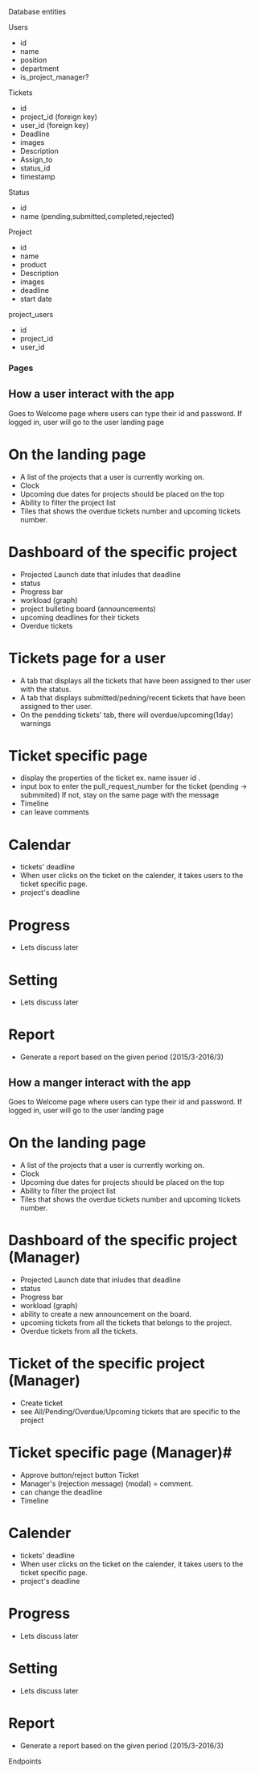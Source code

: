 Database entities

Users
- id
- name
- position
- department
- is_project_manager?

Tickets
- id
- project_id (foreign key)
- user_id (foreign key)
- Deadline
- images
- Description
- Assign_to
- status_id
- timestamp

Status
- id
- name (pending,submitted,completed,rejected)

Project
- id
- name
- product
- Description
- images
- deadline
- start date

project_users
- id
- project_id
- user_id

### Pages ###

## How a user interact with the app ##
Goes to Welcome page where users can type their id and password.
If logged in, user will go to the user landing page

# On the landing page # 
- A list of the projects that a user is currently working on.
- Clock
- Upcoming due dates for projects should be placed on the top
- Ability to filter the project list
- Tiles that shows the overdue tickets number and upcoming tickets number.
    
# Dashboard of the specific project #
- Projected Launch date that inludes that deadline
- status
- Progress bar
- workload (graph)
- project bulleting board (announcements)
- upcoming deadlines for their tickets
- Overdue tickets
# Tickets page for a user #
- A tab that displays all the tickets that have been assigned to ther user with the status.
- A tab that displays submitted/pedning/recent tickets that have been assigned to ther user.
- On the pendding tickets' tab, there will overdue/upcoming(1day) warnings

# Ticket specific page #
- display the properties of the ticket ex. name issuer id .
- input box to enter the pull_request_number for the ticket (pending -> submmited)
If not, stay on the same page with the message 
- Timeline
- can leave comments

# Calendar #
- tickets' deadline
- When user clicks on the ticket on the calender, it takes users to the ticket specific page.
- project's deadline
# Progress #
- Lets discuss later
# Setting #
- Lets discuss later
# Report #
- Generate a report based on the given period (2015/3-2016/3)


## How a manger interact with the app ##
Goes to Welcome page where users can type their id and password.
If logged in, user will go to the user landing page

# On the landing page # 
- A list of the projects that a user is currently working on.
- Clock
- Upcoming due dates for projects should be placed on the top
- Ability to filter the project list
- Tiles that shows the overdue tickets number and upcoming tickets number.

# Dashboard of the specific project (Manager) #
- Projected Launch date that inludes that deadline
- status
- Progress bar
- workload (graph)
- ability to create a new announcement on the board.
- upcoming tickets from all the tickets that belongs to the project.
- Overdue tickets from all the tickets.

# Ticket of the specific project (Manager) #
- Create ticket
- see All/Pending/Overdue/Upcoming tickets that are specific to the project

# Ticket specific page (Manager)#
- Approve button/reject button Ticket
- Manager's (rejection message) (modal) = comment.
- can change the deadline
- Timeline

# Calender #
- tickets' deadline
- When user clicks on the ticket on the calender, it takes users to the ticket specific page.
- project's deadline

# Progress #
- Lets discuss later
# Setting #
- Lets discuss later
# Report #
- Generate a report based on the given period (2015/3-2016/3)







Endpoints









